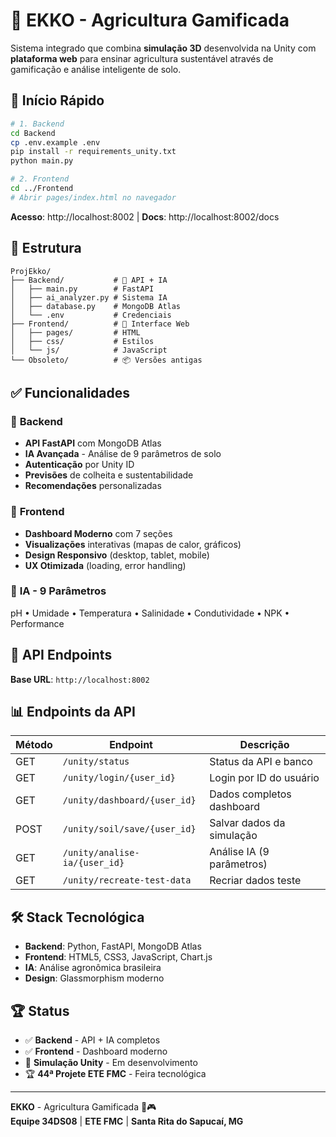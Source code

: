 # 🌱 EKKO - Agricultura Gamificada

Sistema integrado que combina **simulação 3D** desenvolvida na Unity com **plataforma web** para ensinar agricultura sustentável através de gamificação e análise inteligente de solo.

## 🚀 Início Rápido

```bash
# 1. Backend
cd Backend
cp .env.example .env
pip install -r requirements_unity.txt
python main.py

# 2. Frontend
cd ../Frontend
# Abrir pages/index.html no navegador
```

**Acesso**: http://localhost:8002 | **Docs**: http://localhost:8002/docs

## 📁 Estrutura

```
ProjEkko/
├── Backend/           # 🚀 API + IA
│   ├── main.py        # FastAPI
│   ├── ai_analyzer.py # Sistema IA
│   ├── database.py    # MongoDB Atlas
│   └── .env           # Credenciais
├── Frontend/          # 🎨 Interface Web
│   ├── pages/         # HTML
│   ├── css/           # Estilos
│   └── js/            # JavaScript
└── Obsoleto/          # 📦 Versões antigas
```

## ✅ Funcionalidades

### 🚀 **Backend**
- **API FastAPI** com MongoDB Atlas
- **IA Avançada** - Análise de 9 parâmetros de solo
- **Autenticação** por Unity ID
- **Previsões** de colheita e sustentabilidade
- **Recomendações** personalizadas

### 🎨 **Frontend**
- **Dashboard Moderno** com 7 seções
- **Visualizações** interativas (mapas de calor, gráficos)
- **Design Responsivo** (desktop, tablet, mobile)
- **UX Otimizada** (loading, error handling)

### 🧠 **IA - 9 Parâmetros**
pH • Umidade • Temperatura • Salinidade • Condutividade • NPK • Performance

## 🔗 API Endpoints

**Base URL**: `http://localhost:8002`

## 📊 Endpoints da API

| Método | Endpoint | Descrição |
|--------|----------|-----------|
| GET | `/unity/status` | Status da API e banco |
| GET | `/unity/login/{user_id}` | Login por ID do usuário |
| GET | `/unity/dashboard/{user_id}` | Dados completos dashboard |
| POST | `/unity/soil/save/{user_id}` | Salvar dados da simulação |
| GET | `/unity/analise-ia/{user_id}` | Análise IA (9 parâmetros) |
| GET | `/unity/recreate-test-data` | Recriar dados teste |

## 🛠️ Stack Tecnológica

- **Backend**: Python, FastAPI, MongoDB Atlas
- **Frontend**: HTML5, CSS3, JavaScript, Chart.js
- **IA**: Análise agronômica brasileira
- **Design**: Glassmorphism moderno

## 🏆 Status

- ✅ **Backend** - API + IA completos
- ✅ **Frontend** - Dashboard moderno
- 🔧 **Simulação Unity** - Em desenvolvimento
- 🏆 **44ª Projete ETE FMC** - Feira tecnológica

---

**EKKO** - Agricultura Gamificada 🌱🎮  
**Equipe 34DS08** | **ETE FMC** | **Santa Rita do Sapucaí, MG**